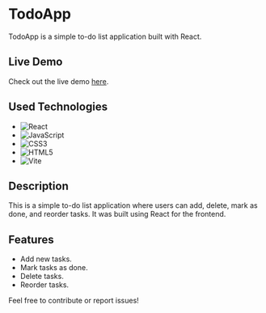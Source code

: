 # TodoApp

TodoApp is a simple to-do list application built with React.

## Live Demo

Check out the live demo [here](https://reactodoappbygmk.netlify.app/).

## Used Technologies

- ![React](https://img.shields.io/badge/-React-61DAFB?style=for-the-badge&logo=react)
- ![JavaScript](https://img.shields.io/badge/-JavaScript-F7DF1E?style=for-the-badge&logo=javascript)
- ![CSS3](https://img.shields.io/badge/-CSS3-1572B6?style=for-the-badge&logo=css3)
- ![HTML5](https://img.shields.io/badge/-HTML5-E34F26?style=for-the-badge&logo=html5)
- ![Vite](https://img.shields.io/badge/-Vite-646CFF?style=for-the-badge&logo=vite)

## Description

This is a simple to-do list application where users can add, delete, mark as done, and reorder tasks. It was built using React for the frontend.

## Features

- Add new tasks.
- Mark tasks as done.
- Delete tasks.
- Reorder tasks.

Feel free to contribute or report issues!
